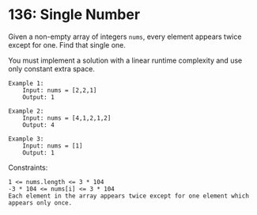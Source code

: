 # 136: Single Number
Given a non-empty array of integers `nums`, every element appears twice except for one. Find that single one.

You must implement a solution with a linear runtime complexity and use only constant extra space.

 

```
Example 1:
    Input: nums = [2,2,1]
    Output: 1

Example 2:
    Input: nums = [4,1,2,1,2]
    Output: 4

Example 3:
    Input: nums = [1]
    Output: 1
```
 

Constraints:
```
1 <= nums.length <= 3 * 104
-3 * 104 <= nums[i] <= 3 * 104
Each element in the array appears twice except for one element which appears only once.
```
